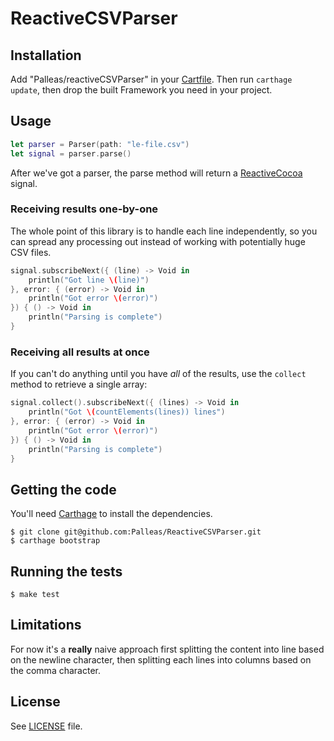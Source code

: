 # ReactiveCSVParser

## Installation

Add "Palleas/reactiveCSVParser" in your [Cartfile](https://github.com/Carthage/Carthage/blob/master/Documentation/Artifacts.md#cartfile).
Then run `carthage update`, then drop the built Framework you need in your project.

## Usage

```swift
let parser = Parser(path: "le-file.csv")
let signal = parser.parse()
```

After we've got a parser, the parse method will return a [ReactiveCocoa](https://github.com/ReactiveCocoa/ReactiveCocoa) signal.

### Receiving results one-by-one

The whole point of this library is to handle each line independently, so you can spread any processing out 
instead of working with potentially huge CSV files.

```swift
signal.subscribeNext({ (line) -> Void in
    println("Got line \(line)")
}, error: { (error) -> Void in
	println("Got error \(error)")
}) { () -> Void in
	println("Parsing is complete")
}
```

### Receiving all results at once

If you can't do anything until you have _all_ of the results, use the `collect`
method to retrieve a single array:

```swift
signal.collect().subscribeNext({ (lines) -> Void in
    println("Got \(countElements(lines)) lines")
}, error: { (error) -> Void in
	println("Got error \(error)")
}) { () -> Void in
	println("Parsing is complete")
}
```

## Getting the code 

You'll need [Carthage](http://github.com/Carthage/Carthage) to install the dependencies.

    $ git clone git@github.com:Palleas/ReactiveCSVParser.git
    $ carthage bootstrap

## Running the tests

	$ make test

## Limitations

For now it's a **really** naive approach first splitting the content into line based on the newline character, 
then splitting each lines into columns based on the comma character.

## License 

See [LICENSE](https://github.com/Palleas/ReactiveCSVParser/blob/master/LICENSE) file.
